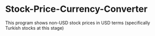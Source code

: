 # Stock-Price-Currency-Converter
This program shows non-USD stock prices in USD terms (specifically Turkish stocks at this stage)

